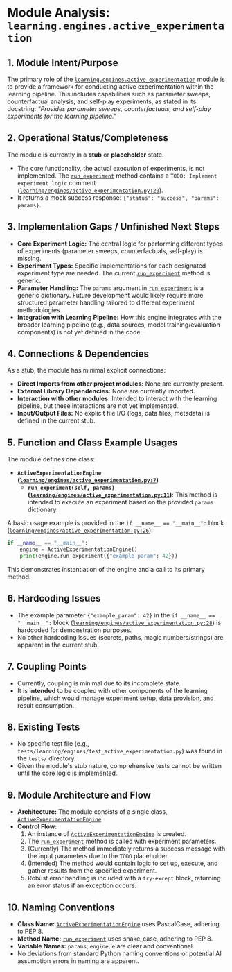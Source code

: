 # Module Analysis: `learning.engines.active_experimentation`

## 1. Module Intent/Purpose

The primary role of the [`learning.engines.active_experimentation`](learning/engines/active_experimentation.py:1) module is to provide a framework for conducting active experimentation within the learning pipeline. This includes capabilities such as parameter sweeps, counterfactual analysis, and self-play experiments, as stated in its docstring: *"Provides parameter sweeps, counterfactuals, and self-play experiments for the learning pipeline."*

## 2. Operational Status/Completeness

The module is currently in a **stub** or **placeholder** state.
- The core functionality, the actual execution of experiments, is not implemented. The [`run_experiment`](learning/engines/active_experimentation.py:11) method contains a `TODO: Implement experiment logic` comment ([`learning/engines/active_experimentation.py:20`](learning/engines/active_experimentation.py:20)).
- It returns a mock success response: `{"status": "success", "params": params}`.

## 3. Implementation Gaps / Unfinished Next Steps

- **Core Experiment Logic:** The central logic for performing different types of experiments (parameter sweeps, counterfactuals, self-play) is missing.
- **Experiment Types:** Specific implementations for each designated experiment type are needed. The current [`run_experiment`](learning/engines/active_experimentation.py:11) method is generic.
- **Parameter Handling:** The `params` argument in [`run_experiment`](learning/engines/active_experimentation.py:11) is a generic dictionary. Future development would likely require more structured parameter handling tailored to different experiment methodologies.
- **Integration with Learning Pipeline:** How this engine integrates with the broader learning pipeline (e.g., data sources, model training/evaluation components) is not yet defined in the code.

## 4. Connections & Dependencies

As a stub, the module has minimal explicit connections:

- **Direct Imports from other project modules:** None are currently present.
- **External Library Dependencies:** None are currently imported.
- **Interaction with other modules:** Intended to interact with the learning pipeline, but these interactions are not yet implemented.
- **Input/Output Files:** No explicit file I/O (logs, data files, metadata) is defined in the current stub.

## 5. Function and Class Example Usages

The module defines one class:

- **`ActiveExperimentationEngine` ([`learning/engines/active_experimentation.py:7`](learning/engines/active_experimentation.py:7))**
    - **`run_experiment(self, params)` ([`learning/engines/active_experimentation.py:11`](learning/engines/active_experimentation.py:11))**: This method is intended to execute an experiment based on the provided `params` dictionary.

A basic usage example is provided in the `if __name__ == "__main__":` block ([`learning/engines/active_experimentation.py:26`](learning/engines/active_experimentation.py:26)):
```python
if __name__ == "__main__":
    engine = ActiveExperimentationEngine()
    print(engine.run_experiment({"example_param": 42}))
```
This demonstrates instantiation of the engine and a call to its primary method.

## 6. Hardcoding Issues

- The example parameter `{"example_param": 42}` in the `if __name__ == "__main__":` block ([`learning/engines/active_experimentation.py:28`](learning/engines/active_experimentation.py:28)) is hardcoded for demonstration purposes.
- No other hardcoding issues (secrets, paths, magic numbers/strings) are apparent in the current stub.

## 7. Coupling Points

- Currently, coupling is minimal due to its incomplete state.
- It is **intended** to be coupled with other components of the learning pipeline, which would manage experiment setup, data provision, and result consumption.

## 8. Existing Tests

- No specific test file (e.g., `tests/learning/engines/test_active_experimentation.py`) was found in the `tests/` directory.
- Given the module's stub nature, comprehensive tests cannot be written until the core logic is implemented.

## 9. Module Architecture and Flow

- **Architecture:** The module consists of a single class, [`ActiveExperimentationEngine`](learning/engines/active_experimentation.py:7).
- **Control Flow:**
    1. An instance of [`ActiveExperimentationEngine`](learning/engines/active_experimentation.py:7) is created.
    2. The [`run_experiment`](learning/engines/active_experimentation.py:11) method is called with experiment parameters.
    3. (Currently) The method immediately returns a success message with the input parameters due to the `TODO` placeholder.
    4. (Intended) The method would contain logic to set up, execute, and gather results from the specified experiment.
    5. Robust error handling is included with a `try-except` block, returning an error status if an exception occurs.

## 10. Naming Conventions

- **Class Name:** [`ActiveExperimentationEngine`](learning/engines/active_experimentation.py:7) uses PascalCase, adhering to PEP 8.
- **Method Name:** [`run_experiment`](learning/engines/active_experimentation.py:11) uses snake_case, adhering to PEP 8.
- **Variable Names:** `params`, `engine`, `e` are clear and conventional.
- No deviations from standard Python naming conventions or potential AI assumption errors in naming are apparent.